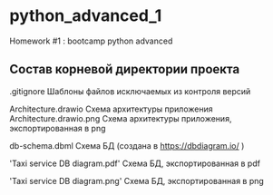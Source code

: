 # python_advanced_1
Homework #1 : bootcamp python advanced

## Состав корневой директории проекта

.gitignore Шаблоны файлов исключаемых из контроля версий

Architecture.drawio Схема архитектуры приложения
Architecture.drawio.png Схема архитектуры приложения, экспортированная в png

db-schema.dbml Схема БД (создана в https://dbdiagram.io/ )

'Taxi service DB diagram.pdf' Схема БД, экспортированная в pdf

'Taxi service DB diagram.png' Схема БД, экспортированная в png

